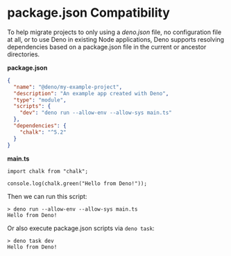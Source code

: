 # package.json Compatibility

To help migrate projects to only using a _deno.json_ file, no configuration file
at all, or to use Deno in existing Node applications, Deno supports resolving
dependencies based on a package.json file in the current or ancestor
directories.

**package.json**

```json
{
  "name": "@deno/my-example-project",
  "description": "An example app created with Deno",
  "type": "module",
  "scripts": {
    "dev": "deno run --allow-env --allow-sys main.ts"
  },
  "dependencies": {
    "chalk": "^5.2"
  }
}
```

**main.ts**

```ts, ignore
import chalk from "chalk";

console.log(chalk.green("Hello from Deno!"));
```

Then we can run this script:

```shell, ignore
> deno run --allow-env --allow-sys main.ts
Hello from Deno!
```

Or also execute package.json scripts via `deno task`:

```shell, ignore
> deno task dev
Hello from Deno!
```
